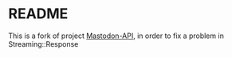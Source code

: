 # README

This is a fork of project [Mastodon-API](https://github.com/tootsuite/mastodon-api), in order to fix a problem in Streaming::Response
